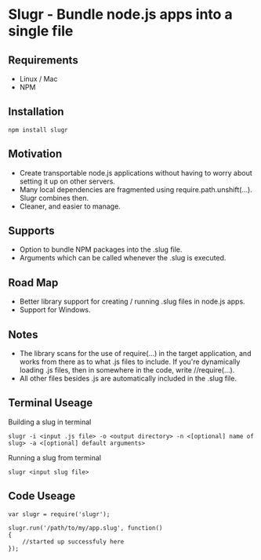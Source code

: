 Slugr - Bundle node.js apps into a single file
==============================================

Requirements
------------

* Linux / Mac 
* NPM

Installation
------------

	npm install slugr
	
Motivation
----------

* Create transportable node.js applications without having to worry about setting it up on other servers.
* Many local dependencies are fragmented using require.path.unshift(...). Slugr combines then.
* Cleaner, and easier to manage.


Supports
--------

* Option to bundle NPM packages into the .slug file.
* Arguments which can be called whenever the .slug is executed.


Road Map
--------

* Better library support for creating / running .slug files in node.js apps.
* Support for Windows.


Notes
-----

* The library scans for the use of require(...) in the target application, and works from there as to what .js files to include. If you're dynamically loading .js files, then in somewhere in the code, write //require(...).
* All other files besides .js are automatically included in the .slug file.

Terminal Useage
---------------

Building a slug in terminal
	
	slugr -i <input .js file> -o <output directory> -n <[optional] name of slug> -a <[optional] default arguments>
	
Running a slug from terminal
	
	slugr <input slug file>
	
Code Useage
-----------

	var slugr = require('slugr');
	
	slugr.run('/path/to/my/app.slug', function()
	{
		//started up successfuly here
	});
	
	


	


